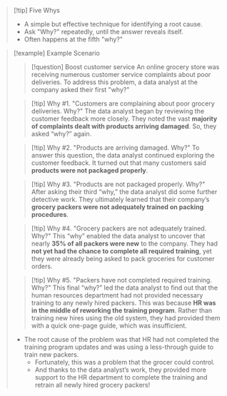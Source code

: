 >[!tip] Five Whys
>- A simple but effective technique for identifying a root cause.
>- Ask "Why?" repeatedly, until the answer reveals itself.
>- Often happens at the fifth "why?"

> [!example] Example Scenario
>> [!question] Boost customer service
>> An online grocery store was receiving numerous customer service complaints about poor deliveries. To address this problem, a data analyst at the company asked their first "why?"
>
>
>> [!tip] Why #1. "Customers are complaining about poor grocery deliveries. Why?"
>> The data analyst began by reviewing the customer feedback more closely. 
>> They noted the vast __majority of complaints dealt with products arriving damaged__. So, they asked “why?” again.
>
>
>
>
>> [!tip] Why #2. "Products are arriving damaged. Why?"
>> To answer this question, the data analyst continued exploring the customer feedback.
>>  It turned out that many customers said __products were not packaged properly__.
>
>
>> [!tip] Why #3. "Products are not packaged properly. Why?"
>> After asking their third “why,” the data analyst did some further detective work.
>> They ultimately learned that their company’s __grocery packers were not adequately trained on packing procedures__.
>
>
>> [!tip] Why #4. "Grocery packers are not adequately trained. Why?"
>> This “why” enabled the data analyst to uncover that nearly __35% of all packers were new__ to the company. 
>> They had __not yet had the chance to complete all required training__, yet they were already being asked to pack groceries for customer orders.
>
>
>> [!tip] Why #5. "Packers have not completed required training. Why?"
>> This final “why?” led the data analyst to find out that the human resources department had not provided necessary training to any newly hired packers. 
>> This was because __HR was in the middle of reworking the training program__. Rather than training new hires using the old system, they had provided them with a quick one-page guide, which was insufficient.
>
> - The root cause of the problem was that HR had not completed the training program updates and was using a less-through guide to train new packers.
> 	- Fortunately, this was a problem that the grocer could control.
> 	- And thanks to the data analyst’s work, they provided more support to the HR department to complete the training and retrain all newly hired grocery packers!

